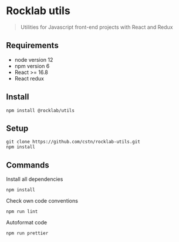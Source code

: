 # Rocklab utils

> Utilities for Javascript front-end projects with React and Redux

## Requirements

* node version 12
* npm version 6
* React >= 16.8
* React redux

## Install

```shell script
npm install @rocklab/utils
```

## Setup

```shell script
git clone https://github.com/cstn/rocklab-utils.git
npm install
````

## Commands

Install all dependencies

```shell script
npm install
```

Check own code conventions

```shell script
npm run lint
````

Autoformat code

```shell script
npm run prettier
```
